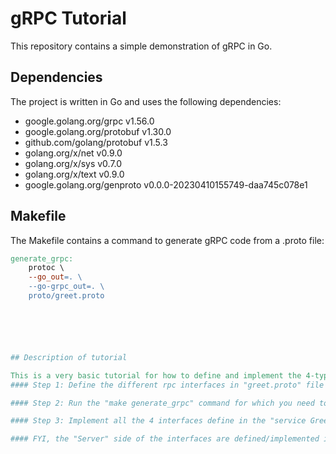 # gRPC Tutorial

This repository contains a simple demonstration of gRPC in Go.

## Dependencies

The project is written in Go and uses the following dependencies:

- google.golang.org/grpc v1.56.0
- google.golang.org/protobuf v1.30.0
- github.com/golang/protobuf v1.5.3
- golang.org/x/net v0.9.0
- golang.org/x/sys v0.7.0
- golang.org/x/text v0.9.0
- google.golang.org/genproto v0.0.0-20230410155749-daa745c078e1

## Makefile

The Makefile contains a command to generate gRPC code from a .proto file:

```makefile
generate_grpc:
	protoc \
	--go_out=. \
	--go-grpc_out=. \
	proto/greet.proto






## Description of tutorial

This is a very basic tutorial for how to define and implement the 4-type of rpc in Golang using "Protobuf" and "proto compile". Some steps:
#### Step 1: Define the different rpc interfaces in "greet.proto" file inside the "proto2 folder

#### Step 2: Run the "make generate_grpc" command for which you need to install "make"

#### Step 3: Implement all the 4 interfaces define in the "service GreetService" of the "greet.proto" by using the Golang interfaces generated in the "greet_grpc.pb.go" file inside the "proto" folder. 

#### FYI, the "Server" side of the interfaces are defined/implemented in the "Server" folder, while the "Client" side of the interfaces are defined/implemented in the "client" folder. Check the comments for how the methods for different interfaces (created in the "greet_grpc.pb.go") are implemented. 


